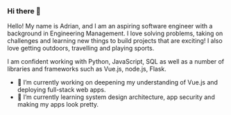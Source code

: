 ### Hi there 👋

Hello! My name is Adrian, and I am an aspiring software engineer with a background in Engineering Management. I love solving problems, taking on challenges and learning new things to build projects that are exciting! I also love getting outdoors, travelling and playing sports.

I am confident working with Python, JavaScript, SQL as well as a number of libraries and frameworks such as Vue.js, node.js, Flask.

- 🔭 I’m currently working on deepening my understanding of Vue.js and deploying full-stack web apps.
- 🌱 I’m currently learning system design architecture, app security and making my apps look pretty.

<!--
**Montags24/Montags24** is a ✨ _special_ ✨ repository because its `README.md` (this file) appears on your GitHub profile.

Here are some ideas to get you started:

- 🔭 I’m currently working on ...
- 🌱 I’m currently learning ...
- 👯 I’m looking to collaborate on ...
- 🤔 I’m looking for help with ...
- 💬 Ask me about ...
- 📫 How to reach me: ...
- 😄 Pronouns: ...
- ⚡ Fun fact: ...
-->
